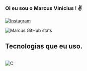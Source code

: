 
### Oi eu sou o Marcus Vinicius ! ✌️
[![Instagram](https://img.shields.io/badge/Instagram-E4405F?style=for-the-badge&logo=instagram&logoColor=white)](https://instagram.com/marcusmendes.r)

![Marcus GitHub stats](https://github-readme-stats.vercel.app/api?username=MarcusMendes-maker&show_icons=true&theme=tokyonight)

## Tecnologias que eu uso.

<div style="display: inline_block"><br/>
    <img align="center" alt="C" src="https://img.shields.io/badge/C-00599C?style=for-the-badge&logo=c&logoColor=white"/>
    </div>
